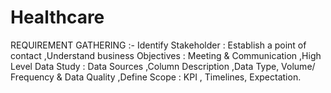 # Healthcare
REQUIREMENT GATHERING :- Identify Stakeholder : Establish a point of contact ,Understand business Objectives : Meeting &amp; Communication ,High Level Data Study : Data Sources ,Column Description ,Data Type, Volume/ Frequency &amp; Data Quality ,Define Scope : KPI , Timelines, Expectation.
